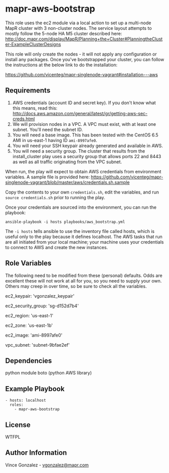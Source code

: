 mapr-aws-bootstrap
========

This role uses the ec2 module via a local action to set up a multi-node MapR cluster with 3 non-cluster nodes. The service layout attempts to mostly follow the 5-node HA M5 cluster described here: http://doc.mapr.com/display/MapR/Planning+the+Cluster#PlanningtheCluster-ExampleClusterDesigns

This role will only create the nodes - it will not apply any configuration or install any packages. Once you've bootstrapped your cluster, you can follow the instructions at the below link to do the installation:

https://github.com/vicenteg/mapr-singlenode-vagrant#installation---aws


Requirements
------------

1. AWS credentials (account ID and secret key). If you don't know what this means, read this: http://docs.aws.amazon.com/general/latest/gr/getting-aws-sec-creds.html
2. We will provision nodes in a VPC. A VPC must exist, with at least one subnet. You'll need the subnet ID.
3. You will need a base image. This has been tested with the CentOS 6.5 AMI in us-east-1 having ID `ami-8997afe0`.
4. You will need your SSH keypair already generated and available in AWS.
5. You will need a security group. The cluster that results from the install_cluster play uses a security group that allows ports 22 and 8443 as well as all traffic originating from the VPC subnet.

When run, the play will expect to obtain AWS credentials from environment variables. A sample file is provided here: https://github.com/vicenteg/mapr-singlenode-vagrant/blob/master/aws/credentials.sh.sample

Copy the contents to your own `credentials.sh`, edit the variables, and run `source credentials.sh` prior to running the play.

Once your credentials are sourced into the environment, you can run the playbook:

```
ansible-playbook -i hosts playbooks/aws_bootstrap.yml
```

The `-i hosts` tells ansible to use the inventory file called hosts, which is useful only to the play because it defines localhost. The AWS tasks that run are all initiated from your local machine; your machine uses your credentials to connect to AWS and create the new instances.

Role Variables
--------------

The following need to be modified from these (personal) defaults. Odds are excellent these will not work at all for you, so you need to supply your own. Others may creep in over time, so be sure to check all the variables.

ec2_keypair: 'vgonzalez_keypair'

ec2_security_group: 'sg-d152d7b4'

ec2_region: 'us-east-1'

ec2_zone: 'us-east-1b'

ec2_image: 'ami-8997afe0'

vpc_subnet: 'subnet-9bfae2ef'


Dependencies
------------

python module boto (python AWS library)

Example Playbook
-------------------------

```
- hosts: localhost
  roles:
    - mapr-aws-bootstrap
```

License
-------

WTFPL

Author Information
------------------

Vince Gonzalez - vgonzalez@mapr.com

